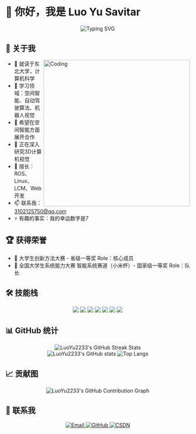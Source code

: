 
# 👋 你好，我是 Luo Yu Savitar

<div align="center">
  <img src="https://readme-typing-svg.herokuapp.com?font=Fira+Code&pause=1000&color=2BF723&random=false&width=435&lines=%E4%B8%9C%E5%8C%97%E5%A4%A7%E5%AD%A6+%7C+%E8%AE%A1%E7%AE%97%E6%9C%BA%E7%A7%91%E5%AD%A6" alt="Typing SVG" />
</div>

## 🚀 关于我

<img align="right" alt="Coding" width="400" src="https://media.giphy.com/media/qgQUggAC3Pfv687qPC/giphy.gif">

- 🔭 就读于东北大学，计算机科学
- 🌱 学习领域：空间智能、自动驾驶算法、机器人视觉
- 👯 希望在空间智能方面展开合作
- 🤔 正在深入研究3D计算机视觉
- 💬 擅长：ROS、Linux、LCM、Web开发
- 📫 联系我：[3102125750@qq.com](mailto:3102125750@qq.com)
- ⚡ 有趣的事实：我的幸运数字是7

## 🏆 获得荣誉

- 🥇 大学生创新方法大赛 - 省级一等奖  Role：核心成员
- 🏅 全国大学生系统能力大赛 智能系统赛道（小米杯）- 国家级一等奖  Role：队长

## 🛠 技能栈

<p align="center">
  <img src="https://img.shields.io/badge/-C++-00599C?style=for-the-badge&logo=c%2B%2B&logoColor=white" />
  <img src="https://img.shields.io/badge/-Python-3776AB?style=for-the-badge&logo=python&logoColor=white" />
  <img src="https://img.shields.io/badge/-JavaScript-F7DF1E?style=for-the-badge&logo=javascript&logoColor=black" />
  <img src="https://img.shields.io/badge/-React-61DAFB?style=for-the-badge&logo=react&logoColor=black" />
  <img src="https://img.shields.io/badge/-ROS-22314E?style=for-the-badge&logo=ros&logoColor=white" />
  <img src="https://img.shields.io/badge/-Linux-FCC624?style=for-the-badge&logo=linux&logoColor=black" />
  <img src="https://img.shields.io/badge/-Docker-2496ED?style=for-the-badge&logo=docker&logoColor=white" />
</p>

## 📊 GitHub 统计

<div align="center">
  <img src="https://github-readme-streak-stats.herokuapp.com/?user=LuoYu2233&theme=radical" alt="LuoYu2233's GitHub Streak Stats" />
</div>

<div align="center">
  <img src="https://github-readme-stats.vercel.app/api?username=LuoYu2233&show_icons=true&theme=radical" alt="LuoYu2233's GitHub stats" />
  <img src="https://github-readme-stats.vercel.app/api/top-langs/?username=LuoYu2233&layout=compact&theme=radical" alt="Top Langs" />
</div>

## 📈 贡献图

<div align="center">
  <img src="https://github-profile-summary-cards.vercel.app/api/cards/profile-details?username=LuoYu2233&theme=monokai" alt="LuoYu2233's GitHub Contribution Graph" />
</div>



## 🤝 联系我

<p align="center">
  <a href="mailto:3102125750@qq.com">
    <img src="https://img.shields.io/badge/-Email-D14836?style=for-the-badge&logo=gmail&logoColor=white" alt="Email" />
  </a>
  <a href="https://github.com/LuoYu2233">
    <img src="https://img.shields.io/badge/-GitHub-181717?style=for-the-badge&logo=github&logoColor=white" alt="GitHub" />
  </a>
  <a href="https://blog.csdn.net/LUOYU125?type=blog">
    <img src="https://img.shields.io/badge/-CSDN-CF000E?style=for-the-badge&logo=c&logoColor=white" alt="CSDN" />
  </a>
</p>


